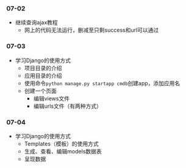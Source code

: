 ### 07-02
* 继续查询ajax教程
	* 网上的代码无法运行，删减至只剩success和url可以通过
### 07-03
* 学习Django的使用方式
	* 项目目录的介绍
	* 应用目录的介绍
	* 使用命令`python manage.py startapp cmdb`创建app，添加应用名
	* 创建一个页面
		* 编辑views文件
		* 编辑urls文件（有两种方式）
### 07-04
* 学习Django的使用方式
	* Templates（模板）的使用方式
	* 生成、查看、编辑models数据表
	* 呈现数据